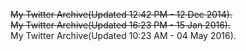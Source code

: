 ~~My Twitter Archive(Updated 12:42 PM - 12 Dec 2014).~~<br />
~~My Twitter Archive(Updated 16:23 PM - 15 Jan 2016).~~<br />
My Twitter Archive(Updated 10:23 AM - 04 May 2016).